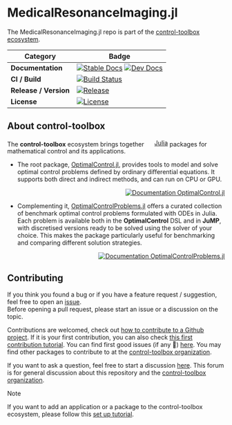 # MedicalResonanceImaging.jl

<!-- 
For instructions on how to customize this README.template.md and use the centralized workflow,
please see the user guide: https://github.com/orgs/control-toolbox/discussions/67
-->

The MedicalResonanceImaging.jl repo is part of the [control-toolbox ecosystem](https://github.com/control-toolbox).

| **Category** | **Badge** |
|-----------------------|-----------|
| **Documentation** | [![Stable Docs](https://img.shields.io/badge/docs-stable-blue.svg)](https://control-toolbox.org/MedicalResonanceImaging.jl/stable/) [![Dev Docs](https://img.shields.io/badge/docs-dev-8A2BE2.svg)](https://control-toolbox.org/MedicalResonanceImaging.jl/dev/) |
| **CI / Build** | [![Build Status](https://github.com/control-toolbox/MedicalResonanceImaging.jl/actions/workflows/CI.yml/badge.svg?branch=main)](https://github.com/control-toolbox/MedicalResonanceImaging.jl/actions/workflows/CI.yml?query=branch%3Amain) |
| **Release / Version** | [![Release](https://img.shields.io/github/v/release/control-toolbox/MedicalResonanceImaging.jl.svg)](https://github.com/control-toolbox/MedicalResonanceImaging.jl/releases) |
| **License** | [![License](https://img.shields.io/badge/License-MIT-yellow.svg)](https://github.com/control-toolbox/MedicalResonanceImaging.jl/blob/master/LICENSE) |

## About control-toolbox

The **control-toolbox** ecosystem brings together <a href="https://julialang.org" style="display:inline-flex; align-items:center;">
  <img src="https://raw.githubusercontent.com/JuliaLang/julia-logo-graphics/master/images/julia.ico" width="16em" style="margin-right:0.3em;">
  Julia
</a> packages for mathematical control and its applications.  

- The root package, [OptimalControl.jl](https://github.com/control-toolbox/OptimalControl.jl), provides tools to model and solve optimal control problems defined by ordinary differential equations. It supports both direct and indirect methods, and can run on CPU or GPU.  

<p align="right">
  <a href="http://control-toolbox.org/OptimalControl.jl">
    <img src="https://img.shields.io/badge/Documentation-OptimalControl.jl-blue" alt="Documentation OptimalControl.jl">
  </a>
</p>

- Complementing it, [OptimalControlProblems.jl](https://github.com/control-toolbox/OptimalControlProblems.jl) offers a curated collection of benchmark optimal control problems formulated with ODEs in Julia. Each problem is available both in the **OptimalControl** DSL and in **JuMP**, with discretised versions ready to be solved using the solver of your choice. This makes the package particularly useful for benchmarking and comparing different solution strategies.  

<p align="right">
  <a href="http://control-toolbox.org/OptimalControlProblems.jl">
    <img src="https://img.shields.io/badge/Documentation-OptimalControlProblems.jl-blue" alt="Documentation OptimalControlProblems.jl">
  </a>
</p>

## Contributing

[issue-url]: https://github.com/control-toolbox/MedicalResonanceImaging.jl/issues
[first-good-issue-url]: https://github.com/control-toolbox/MedicalResonanceImaging.jl/contribute

If you think you found a bug or if you have a feature request / suggestion, feel free to open an [issue][issue-url].  
Before opening a pull request, please start an issue or a discussion on the topic. 

Contributions are welcomed, check out [how to contribute to a Github project](https://docs.github.com/en/get-started/exploring-projects-on-github/contributing-to-a-project). If it is your first contribution, you can also check [this first contribution tutorial](https://github.com/firstcontributions/first-contributions). You can find first good issues (if any 🙂) [here][first-good-issue-url]. You may find other packages to contribute to at the [control-toolbox organization](https://github.com/control-toolbox).

If you want to ask a question, feel free to start a discussion [here](https://github.com/orgs/control-toolbox/discussions). This forum is for general discussion about this repository and the [control-toolbox organization](https://github.com/control-toolbox).

>[!NOTE]
> If you want to add an application or a package to the control-toolbox ecosystem, please follow this [set up tutorial](https://github.com/orgs/control-toolbox/discussions/65).
